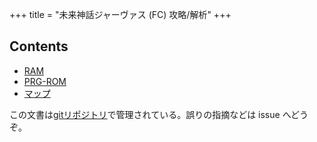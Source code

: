 +++
title = "未来神話ジャーヴァス (FC) 攻略/解析"
+++

## Contents

* [RAM](@/ram/_index.md)
* [PRG-ROM](@/prg/_index.md)
* [マップ](@/map/_index.md)

この文書は[gitリポジトリ](https://github.com/taotao54321/JarvasResource)で管理されている。誤りの指摘などは issue へどうぞ。
